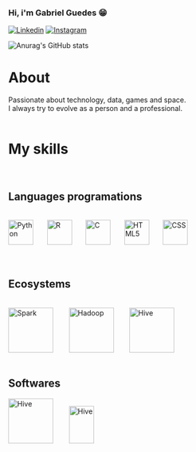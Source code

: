 ### Hi, i'm Gabriel Guedes 😁	

[![Linkedin](https://img.shields.io/badge/LinkedIn-0077B5?style=for-the-badge&logo=linkedin&logoColor=white)](https://www.linkedin.com/in/gabriel-guedes-7353b5163/)
[![Instagram](https://img.shields.io/badge/Instagram-E4405F?style=for-the-badge&logo=instagram&logoColor=white)](https://instagram.com)

![Anurag's GitHub stats](https://github-readme-stats.vercel.app/api?username=DataGuedes&show_icons=true&theme=radical)

# About



Passionate about technology, data, games and space.</br>
I always try to evolve as a person and a professional.
</br></br>

# My skills
</br>

## Languages programations

<div style="display: inline_block"></br>
    <img alt="Python" src="https://cdn-icons-png.flaticon.com/512/1822/1822899.png" width="50" height="50">&nbsp&nbsp&nbsp&nbsp&nbsp&nbsp
    <img alt="R" src="https://cdn-icons-png.flaticon.com/512/2103/2103694.png" width="50" 
    height="50">&nbsp&nbsp&nbsp&nbsp&nbsp&nbsp
    <img alt="C" src="https://cdn.jsdelivr.net/gh/devicons/devicon/icons/c/c-original.svg" width="50" height="50">&nbsp&nbsp&nbsp&nbsp&nbsp&nbsp
    <img alt="HTML5" src="https://cdn.jsdelivr.net/gh/devicons/devicon/icons/html5/html5-original.svg" width="50" height="50">&nbsp&nbsp&nbsp&nbsp&nbsp&nbsp
    <img alt="CSS" src="https://cdn.jsdelivr.net/gh/devicons/devicon/icons/css3/css3-original.svg" width="50" height="50">&nbsp&nbsp&nbsp&nbsp&nbsp&nbsp
</div>
<br><br>

## Ecosystems

<div style="display: inline-block"></br>

<img alt="Spark" src="https://symbols.getvecta.com/stencil_74/35_apache-spark.b62b1c20ab.svg" width="90" height="90">
&nbsp&nbsp&nbsp&nbsp&nbsp&nbsp
<img alt="Hadoop" src="https://symbols.getvecta.com/stencil_83/2_hadoop.1a0350b0c4.svg" width="90" height="90" >
&nbsp&nbsp&nbsp&nbsp&nbsp&nbsp
<img alt="Hive" src="https://symbols.getvecta.com/stencil_74/11_apache-hive.004232f0cd.svg" width="90" height="90" >


</div>

<div style="display: inline=block"></br>

## Softwares

<img alt="Hive" src="https://symbols.getvecta.com/stencil_92/28_power-bi.4ef2aca9ea.svg" width="90" height="90" >
&nbsp&nbsp&nbsp&nbsp&nbsp&nbsp
<img alt="Hive" src="https://symbols.getvecta.com/stencil_4/56_google-data-studio.d9a0de3dd1.svg" width="50" height="75" >
&nbsp&nbsp&nbsp&nbsp&nbsp&nbsp

</div></br>
